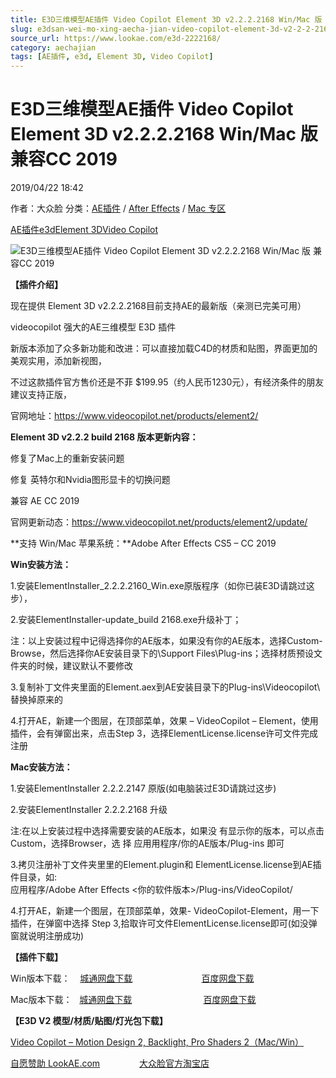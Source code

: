 ```yaml
---
title: E3D三维模型AE插件 Video Copilot Element 3D v2.2.2.2168 Win/Mac 版 兼容CC 2019
slug: e3dsan-wei-mo-xing-aecha-jian-video-copilot-element-3d-v2-2-2-2168-win-mac-ban-jian-rong-cc-2019
source_url: https://www.lookae.com/e3d-2222168/
category: aechajian
tags: [AE插件, e3d, Element 3D, Video Copilot]
---
```

# E3D三维模型AE插件 Video Copilot Element 3D v2.2.2.2168 Win/Mac 版 兼容CC 2019

2019/04/22 18:42

作者：大众脸
分类：[AE插件](https://www.lookae.com/after-effects/aechajian/) / [After Effects](https://www.lookae.com/after-effects/) / [Mac 专区](https://www.lookae.com/mac-osx/)

[AE插件](https://www.lookae.com/tag/ae%e6%8f%92%e4%bb%b6/)[e3d](https://www.lookae.com/tag/e3d/)[Element 3D](https://www.lookae.com/tag/element-3d/)[Video Copilot](https://www.lookae.com/tag/video-copilot/)

![E3D三维模型AE插件 Video Copilot Element 3D v2.2.2.2168 Win/Mac 版 兼容CC 2019](https://www.lookae.com/wp-content/uploads/2016/08/E3D222.jpg "E3D三维模型AE插件 Video Copilot Element 3D v2.2.2.2168 Win/Mac 版 兼容CC 2019-LookAE.com")

**【插件介绍】**

现在提供 Element 3D v2.2.2.2168目前支持AE的最新版（亲测已完美可用）

videocopilot 强大的AE三维模型 E3D 插件

新版本添加了众多新功能和改进：可以直接加载C4D的材质和贴图，界面更加的美观实用，添加新视图，

不过这款插件官方售价还是不菲 $199.95（约人民币1230元），有经济条件的朋友建议支持正版，

官网地址：https://www.videocopilot.net/products/element2/

**Element 3D v2.2.2 build 2168 版本更新内容：**

修复了Mac上的重新安装问题

修复 英特尔和Nvidia图形显卡的切换问题

兼容 AE CC 2019

官网更新动态：https://www.videocopilot.net/products/element2/update/

**支持 Win/Mac 苹果系统：**Adobe After Effects CS5 – CC 2019

**Win安装方法：**

1.安装ElementInstaller\_2.2.2.2160\_Win.exe原版程序（如你已装E3D请跳过这步），

2.安装ElementInstaller-update\_build 2168.exe升级补丁；

注：以上安装过程中记得选择你的AE版本，如果没有你的AE版本，选择Custom-Browse，然后选择你AE安装目录下的\Support Files\Plug-ins；选择材质预设文件夹的时候，建议默认不要修改

3.复制补丁文件夹里面的Element.aex到AE安装目录下的Plug-ins\Videocopilot\ 替换掉原来的

4.打开AE，新建一个图层，在顶部菜单，效果 – VideoCopilot – Element，使用插件，会有弹窗出来，点击Step 3，选择ElementLicense.license许可文件完成注册

**Mac安装方法：**

1.安装ElementInstaller 2.2.2.2147 原版(如电脑装过E3D请跳过这步)

2.安装ElementInstaller 2.2.2.2168 升级

注:在以上安装过程中选择需要安装的AE版本，如果没 有显示你的版本，可以点击Custom，选择Browser，选 择 应⽤用程序/你的AE版本/Plug-ins 即可

3.拷贝注册补丁文件夹里里的Element.plugin和 ElementLicense.license到AE插件目录，如:  
应用程序/Adobe After Effects <你的软件版本>/Plug-ins/VideoCopilot/

4.打开AE，新建一个图层，在顶部菜单，效果- VideoCopilot-Element，用一下插件，在弹窗中选择 Step 3,拾取许可文件ElementLicense.license即可(如没弹窗就说明注册成功)

**【插件下载】**

Win版本下载：    [城通网盘下载](https://lookae.ctfile.com/fs/680462-367481372)                            [百度网盘下载](https://pan.baidu.com/s/1Xzsycto9a4DXOH-lN5gp9A)

Mac版本下载：   [城通网盘下载](https://lookae.ctfile.com/fs/680462-367471969)                             [百度网盘下载](https://pan.baidu.com/s/10zpcRaHuLpxecsvxQwoYVA)

**【E3D V2 模型/材质/贴图/灯光包下载】**

[Video Copilot – Motion Design 2, Backlight, Pro Shaders 2（Mac/Win）](https://www.lookae.com/e3dv2mx/)

[自愿赞助 LookAE.com](https://www.lookae.com/sponsor/)                [大众脸官方淘宝店](https://lookae.taobao.com/)
